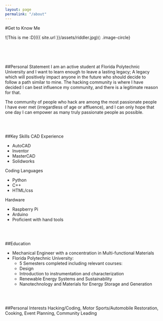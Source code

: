 ```yaml
---
layout: page
permalink: "/about"
---
```



#Get to Know Me

![This is me :D]({{ site.url }}/assets/riddler.jpg){: .image-circle}


<br/>
<br/>
<br/>


##Personal Statement
I am an active student at Florida Polytechnic University and I want to learn enough to
leave a lasting legacy; A legacy which will positively impact anyone in the future
who should decide to follow a path similar to mine.
The hacking community is where I have decided I can best influence my community, and there
is a legitimate reason for that.

The community of people who hack are among the most passionate people I have ever met
(irregardless of age or affluence), and I can only hope that one day I can empower as
many truly passionate people as possible.


<br/><br/>

##Key Skills
CAD Experience

- AutoCAD
- Inventor
- MasterCAD
- Solidworks


Coding Languages

- Python
- C++
- HTML/css


Hardware

- Raspberry Pi
- Arduino
- Proficient with hand tools

<br/><br/>


##Education
- Mechanical Engineer with a concentration in Multi-functional Materials
- Florida Polytechnic University:
  - 5 Semesters completed including relevant courses:
  - Design
  - Introduction to instrumentation and characterization
  - Renewable Energy Systems and Sustainability
  - Nanotechnology and Materials for Energy Storage and Generation

<br/><br/>

##Personal Interests
Hacking/Coding,
Motor Sports/Automobile Restoration,
Cooking,
Event Planning,
Community Leading
